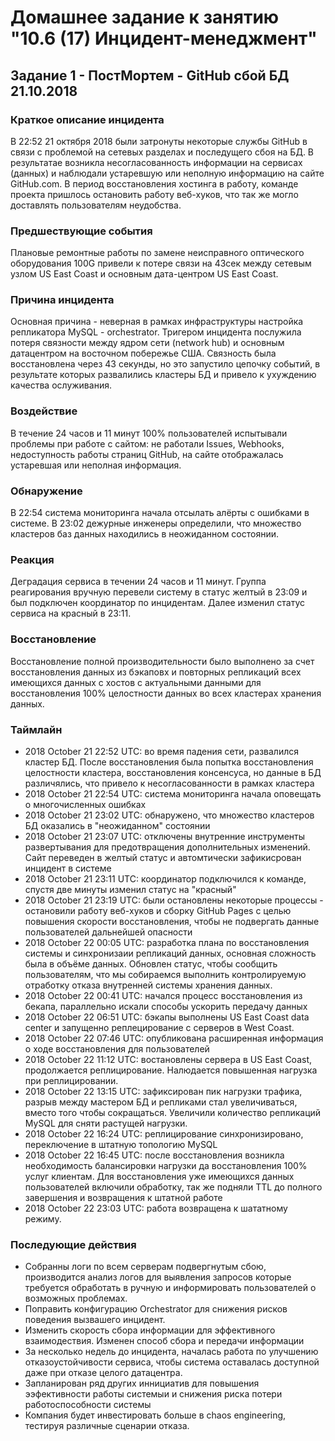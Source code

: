 # Домашнее задание к занятию "10.6 (17) Инцидент-менеджмент"

## Задание 1 - ПостМортем - GitHub сбой БД  21.10.2018

### Краткое описание инцидента

В 22:52 21 октября 2018 были затронуты некоторые службы GitHub в связи с проблемой на сетевых разделах и последущего сбоя на БД. В результатае возникла несогласованность информации на сервисах (данных) и наблюдали устаревшую или неполную информацию на сайте GitHub.com. 
В период восстановления хостинга в работу, команде проекта пришлось остановить работу веб-хуков, что так же могло доставлять пользователям неудобства.

### Предшествующие события

Плановые ремонтные работы по замене неисправного оптического оборудования 100G привели к потере связи на 43сек между сетевым узлом US East Coast и основным дата-центром US East Coast.

### Причина инцидента

Основная причина - неверная в рамках инфраструктуры настройка репликатора MySQL - orchestrator. Тригером инцидента послужила потеря связности между ядром сети (network hub) и основным датацентром на восточном побережье США. Связность была восстановлена через 43 секунды, но это запустило цепочку событий, в результате которых развалились кластеры БД и привело к ухуждению качества ослуживания.

### Воздействие

В течение 24 часов и 11 минут 100% пользователей испытывали проблемы при работе с сайтом: не работали Issues, Webhooks, недоступность работы страниц GitHub, на сайте отображалась устаревшая или неполная информация.

### Обнаружение

В 22:54 система мониторинга начала отсылать алёрты с ошибками в системе. В 23:02 дежурные инженеры определили, что множество кластеров баз данных находились в неожиданном состоянии.

### Реакция

Деградация сервиса в течении 24 часов и 11 минут. Группа реагирования вручную перевели систему в статус желтый в 23:09 и был подключен координатор по инцидентам. Далее изменил статус сервиса на красный в 23:11.

### Восстановление

Восстановление полной производительности было выполнено за счет восстановления данных из бэкаповх и повторных репликаций всех имеющихся данных с хостов с актуальными данными для восстановления 100% целостности данных во всех кластерах хранения данных.
### Таймлайн

* 2018 October 21 22:52 UTC: во время падения сети, развалился кластер БД. После восстановления была попытка восстановления целостности кластера, восстановления консенсуса, но данные в БД различялись, что привело к несогласованности в рамках кластера
* 2018 October 21 22:54 UTC: система мониторинга начала оповещать о многочисленных ошибках
* 2018 October 21 23:02 UTC: обнаружено, что множество кластеров БД оказались в "неожиданном" состоянии
* 2018 October 21 23:07 UTC: отключены внутренние инструменты развертывания для предотвращения дополнительных изменений. Сайт переведен в желтый статус и автомтически зафикисрован инцидент в системе
* 2018 October 21 23:11 UTC: координатор подключился к команде, спустя две минуты изменил статус на "красный"
* 2018 October 21 23:19 UTC: были остановлены некоторые процессы - остановили работу веб-хуков и сборку GitHub Pages с целью повышения скорости восстановления, чтобы не подвергать данные пользователей дальнейшей опасности
* 2018 October 22 00:05 UTC: разработка плана по восстановления системы и синхронизаии репликаций данных, основная сложность была в объёме данных. Обновлен статус, чтобы сообщить пользователям, что мы собираемся выполнить контролируемую отработку отказа внутренней системы хранения данных.
* 2018 October 22 00:41 UTC: начался процесс восстановления из бекапа, параллельно искали способы ускорить передачу данных
* 2018 October 22 06:51 UTC: бэкапы выполнены US East Coast data center и запущенно реплецирование с серверов в West Coast.
* 2018 October 22 07:46 UTC: опубликована расширенная информация о ходе восстановления для пользователей
* 2018 October 22 11:12 UTC: востановлены сервера в US East Coast, продолжается реплицирование. Налюдается повышенная нагрузка при реплицировании.
* 2018 October 22 13:15 UTC: зафиксирован пик нагрузки трафика, разрыв между мастером БД и репликами стал увеличиваться, вместо того чтобы сокращаться. Увеличили количество репликаций MySQL для сняти растущей нагрузки.
* 2018 October 22 16:24 UTC: реплицирование синхронизировано, переключение в штатную топологию MySQL
* 2018 October 22 16:45 UTC: после восстановления возникла необходимость балансировки нагрузки да восстановления 100% услуг клиентам. Для восстановления уже имеющихся данных пользователей включили обработку, так же подняли TTL до полного завершения и возвращения к штатной работе
* 2018 October 22 23:03 UTC: работа возвращена к шататному режиму.

### Последующие действия

- Собранны логи по всем серверам подвергнутым сбою, производится анализ логов для выявления запросов которые требуется обработать в ручную и информировать пользователей о возможных проблемах.
- Поправить конфигурацию Orchestrator для снижения рисков поведения вызвашего инцидент.
- Изменить скорость сбора информации для эффективного взаимодествия. Изменен способ сбора и передачи информации
- За несколько недель до инцидента, началась работа по улучшению отказоустойчивости сервиса, чтобы система оставалась доступной даже при отказе целого датацентра.
- Запланирован ряд других иннициатив для повышения ээфективности работы системыи и снижения риска потери работоспособности системы
- Компания будет инвестировать больше в chaos engineering, тестируя различные сценарии отказа.
